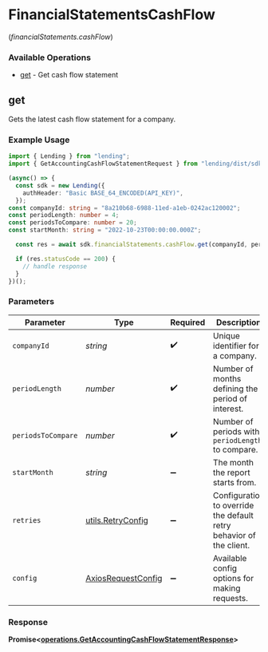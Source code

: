 # FinancialStatementsCashFlow
(*financialStatements.cashFlow*)

### Available Operations

* [get](#get) - Get cash flow statement

## get

Gets the latest cash flow statement for a company.

### Example Usage

```typescript
import { Lending } from "lending";
import { GetAccountingCashFlowStatementRequest } from "lending/dist/sdk/models/operations";

(async() => {
  const sdk = new Lending({
    authHeader: "Basic BASE_64_ENCODED(API_KEY)",
  });
const companyId: string = "8a210b68-6988-11ed-a1eb-0242ac120002";
const periodLength: number = 4;
const periodsToCompare: number = 20;
const startMonth: string = "2022-10-23T00:00:00.000Z";

  const res = await sdk.financialStatements.cashFlow.get(companyId, periodLength, periodsToCompare, startMonth);

  if (res.statusCode == 200) {
    // handle response
  }
})();
```

### Parameters

| Parameter                                                           | Type                                                                | Required                                                            | Description                                                         | Example                                                             |
| ------------------------------------------------------------------- | ------------------------------------------------------------------- | ------------------------------------------------------------------- | ------------------------------------------------------------------- | ------------------------------------------------------------------- |
| `companyId`                                                         | *string*                                                            | :heavy_check_mark:                                                  | Unique identifier for a company.                                    | 8a210b68-6988-11ed-a1eb-0242ac120002                                |
| `periodLength`                                                      | *number*                                                            | :heavy_check_mark:                                                  | Number of months defining the period of interest.                   | 4                                                                   |
| `periodsToCompare`                                                  | *number*                                                            | :heavy_check_mark:                                                  | Number of periods with `periodLength` to compare.                   | 20                                                                  |
| `startMonth`                                                        | *string*                                                            | :heavy_minus_sign:                                                  | The month the report starts from.                                   | 2022-10-23T00:00:00.000Z                                            |
| `retries`                                                           | [utils.RetryConfig](../../models/utils/retryconfig.md)              | :heavy_minus_sign:                                                  | Configuration to override the default retry behavior of the client. |                                                                     |
| `config`                                                            | [AxiosRequestConfig](https://axios-http.com/docs/req_config)        | :heavy_minus_sign:                                                  | Available config options for making requests.                       |                                                                     |


### Response

**Promise<[operations.GetAccountingCashFlowStatementResponse](../../models/operations/getaccountingcashflowstatementresponse.md)>**

